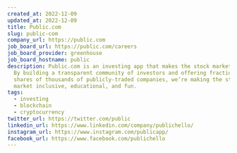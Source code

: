 ```yaml
---
created_at: 2022-12-09
updated_at: 2022-12-09
title: Public.com
slug: public-com
company_url: https://public.com
job_board_url: https://public.com/careers
job_board_provider: greenhouse
job_board_hostname: public
description: Public.com is an investing app that makes the stock market social.
  By building a transparent community of investors and offering fractional
  shares of thousands of publicly-traded companies, we’re making the stock
  market inclusive, educational, and fun.
tags:
  - investing
  - blockchain
  - cryptocurrency
twitter_url: https://twitter.com/public
linkedin_url: https://www.linkedin.com/company/publichello/
instagram_url: https://www.instagram.com/publicapp/
facebook_url: https://www.facebook.com/publichello
---
```

